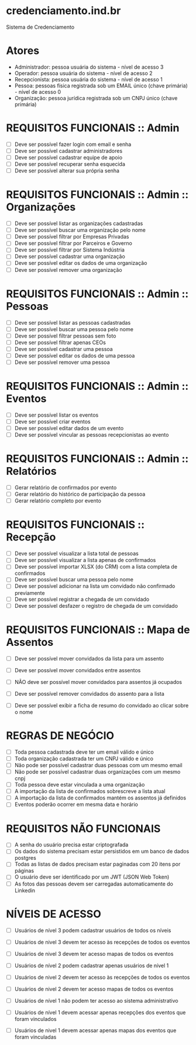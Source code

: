 # credenciamento.ind.br
Sistema de Credenciamento

# Atores
- Administrador: pessoa usuária do sistema - nível de acesso 3
- Operador: pessoa usuária do sistema - nível de acesso 2
- Recepcionista: pessoa usuária do sistema - nível de acesso 1
- Pessoa: pessoas física registrada sob um EMAIL único (chave primária) - nível de acesso 0
- Organização: pessoa jurídica registrada sob um CNPJ único (chave primária)

# REQUISITOS FUNCIONAIS :: Admin
- [ ] Deve ser possível fazer login com email e senha
- [ ] Deve ser possível cadastrar administradores
- [ ] Deve ser possível cadastrar equipe de apoio
- [ ] Deve ser possível recuperar senha esquecida
- [ ] Deve ser possível alterar sua própria senha

# REQUISITOS FUNCIONAIS :: Admin :: Organizações
- [ ] Deve ser possível listar as organizações cadastradas
- [ ] Deve ser possível buscar uma organização pelo nome
- [ ] Deve ser possível filtrar por Empresas Privadas
- [ ] Deve ser possível filtrar por Parceiros e Governo
- [ ] Deve ser possível filtrar por Sistema Indústria
- [ ] Deve ser possível cadastrar uma organização
- [ ] Deve ser possível editar os dados de uma organização
- [ ] Deve ser possível remover uma organização

# REQUISITOS FUNCIONAIS :: Admin :: Pessoas
- [ ] Deve ser possível listar as pessoas cadastradas
- [ ] Deve ser possível buscar uma pessoa pelo nome
- [ ] Deve ser possível filtrar pessoas sem foto
- [ ] Deve ser possível filtrar apenas CEOs
- [ ] Deve ser possível cadastrar uma pessoa
- [ ] Deve ser possível editar os dados de uma pessoa
- [ ] Deve ser possível remover uma pessoa

# REQUISITOS FUNCIONAIS :: Admin :: Eventos
- [ ] Deve ser possível listar os eventos
- [ ] Deve ser possível criar eventos
- [ ] Deve ser possível editar dados de um evento
- [ ] Deve ser possível vincular as pessoas recepcionistas ao evento

# REQUISITOS FUNCIONAIS :: Admin :: Relatórios
- [ ] Gerar relatório de confirmados por evento
- [ ] Gerar relatório do histórico de participação da pessoa
- [ ] Gerar relatório completo por evento

# REQUISITOS FUNCIONAIS :: Recepção
- [ ] Deve ser possível visualizar a lista total de pessoas
- [ ] Deve ser possível visualizar a lista apenas de confirmados
- [ ] Deve ser possível importar XLSX (do CRM) com a lista completa de confirmados
- [ ] Deve ser possível buscar uma pessoa pelo nome
- [ ] Deve ser possível adicionar na lista um convidado não confirmado previamente
- [ ] Deve ser possível registrar a chegada de um convidado
- [ ] Deve ser possível desfazer o registro de chegada de um convidado

# REQUISITOS FUNCIONAIS :: Mapa de Assentos
- [ ] Deve ser possível mover convidados da lista para um assento
- [ ] Deve ser possível mover convidados entre assentos
- [ ] NÃO deve ser possível mover convidados para assentos já ocupados
- [ ] Deve ser possível remover convidados do assento para a lista
- [ ] Deve ser possível exibir a ficha de resumo do convidado ao clicar sobre o nome


#
# REGRAS DE NEGÓCIO

- [ ] Toda pessoa cadastrada deve ter um email válido e único
- [ ] Toda organização cadastrada ter um CNPJ válido e único
- [ ] Não pode ser possível cadastrar duas pessoas com um mesmo email
- [ ] Não pode ser possível cadastrar duas organizações com um mesmo cnpj
- [ ] Toda pessoa deve estar vinculada a uma organização
- [ ] A importação da lista de confirmados sobrescreve a lista atual
- [ ] A importação da lista de confirmados mantém os assentos já definidos
- [ ] Eventos poderão ocorrer em mesma data e horário

# REQUISITOS NÃO FUNCIONAIS

- [ ] A senha do usuário precisa estar criptografada
- [ ] Os dados do sistema precisam estar persistidos em um banco de dados postgres
- [ ] Todas as listas de dados precisam estar paginadas com 20 itens por páginas
- [ ] O usuário deve ser identificado por um JWT (JSON Web Token)
- [ ] As fotos das pessoas devem ser carregadas automaticamente do Linkedin

# NÍVEIS DE ACESSO

- [ ] Usuários de nível 3 podem cadastrar usuários de todos os níveis
- [ ] Usuários de nivel 3 devem ter acesso às recepções de todos os eventos
- [ ] Usuários de nivel 3 devem ter acesso mapas de todos os eventos

- [ ] Usuários de nível 2 podem cadastrar apenas usuários de nível 1
- [ ] Usuários de nivel 2 devem ter acesso às recepções de todos os eventos
- [ ] Usuários de nivel 2 devem ter acesso mapas de todos os eventos

- [ ] Usuários de nível 1 não podem ter acesso ao sistema administrativo
- [ ] Usuários de nível 1 devem acessar apenas recepções dos eventos que foram vinculados
- [ ] Usuários de nivel 1 devem acessar apenas mapas dos eventos que foram vinculadas